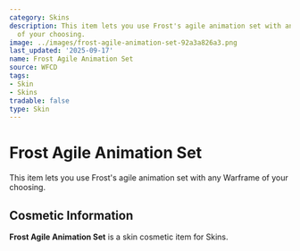 ```yaml
---
category: Skins
description: This item lets you use Frost's agile animation set with any Warframe
  of your choosing.
image: ../images/frost-agile-animation-set-92a3a826a3.png
last_updated: '2025-09-17'
name: Frost Agile Animation Set
source: WFCD
tags:
- Skin
- Skins
tradable: false
type: Skin
---
```


# Frost Agile Animation Set

This item lets you use Frost's agile animation set with any Warframe of your choosing.

## Cosmetic Information

**Frost Agile Animation Set** is a skin cosmetic item for Skins.

